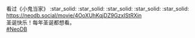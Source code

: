 <p>看过《小鬼当家》 :star_solid: :star_solid: :star_solid: :star_solid: :star_solid: <br /><a href="https://neodb.social/movie/4OoXUhKqjDZ9GzxIStRXin" target="_blank" rel="nofollow noopener" translate="no"><span class="invisible">https://</span><span class="ellipsis">neodb.social/movie/4OoXUhKqjDZ</span><span class="invisible">9GzxIStRXin</span></a><br />圣诞快乐！每年圣诞都想看。<br /><a href="https://e5n.cc/tags/NeoDB" class="mention hashtag" rel="tag">#<span>NeoDB</span></a></p>